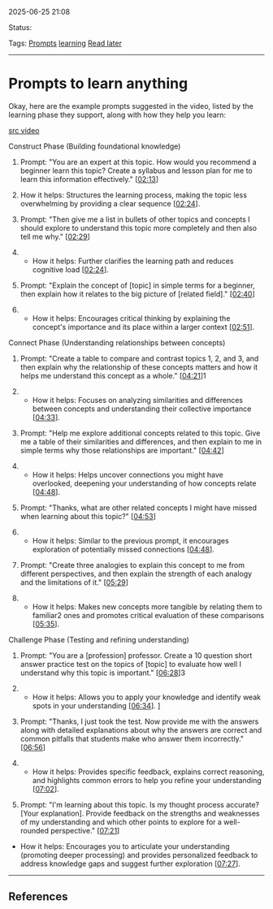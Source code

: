 
2025-06-25 21:08

Status:

Tags: [Prompts](../../3%20-%20Tags/Prompts.md) [learning](../../3%20-%20Tags/learning.md) [Read later](../../3%20-%20Tags/Read%20later.md)

---
# Prompts to learn anything
Okay, here are the example prompts suggested in the video, listed by the learning phase they support, along with how they help you learn: 

[src video](http://www.youtube.com/watch?v=JZ_flEGANBw&t)

Construct Phase (Building foundational knowledge) 

1. Prompt: "You are an expert at this topic. How would you recommend a beginner learn this topic? Create a syllabus and lesson plan for me to learn this information effectively." [[02:13](http://www.youtube.com/watch?v=JZ_flEGANBw&t=133)]  
    

2. How it helps: Structures the learning process, making the topic less overwhelming by providing a clear sequence [[02:24](http://www.youtube.com/watch?v=JZ_flEGANBw&t=144)]. 
        
    
3. Prompt: "Then give me a list in bullets of other topics and concepts I should explore to understand this topic more completely and then also tell me why." [[02:29](http://www.youtube.com/watch?v=JZ_flEGANBw&t=149)]  
    
4. - How it helps: Further clarifies the learning path and reduces cognitive load [[02:24](http://www.youtube.com/watch?v=JZ_flEGANBw&t=144)]. 
        
    
5. Prompt: "Explain the concept of [topic] in simple terms for a beginner, then explain how it relates to the big picture of [related field]." [[02:40](http://www.youtube.com/watch?v=JZ_flEGANBw&t=160)]  
    
6. - How it helps: Encourages critical thinking by explaining the concept's importance and its place within a larger context [[02:51](http://www.youtube.com/watch?v=JZ_flEGANBw&t=171)]. 
        
    

Connect Phase (Understanding relationships between concepts) 

1. Prompt: "Create a table to compare and contrast topics 1, 2, and 3, and then explain why the relationship of these concepts matters and how it helps me understand this concept as a whole." [[04:21](http://www.youtube.com/watch?v=JZ_flEGANBw&t=261)]1  
    
2. - How it helps: Focuses on analyzing similarities and differences between concepts and understanding their collective importance [[04:33](http://www.youtube.com/watch?v=JZ_flEGANBw&t=273)]. 
        
    
3. Prompt: "Help me explore additional concepts related to this topic. Give me a table of their similarities and differences, and then explain to me in simple terms why those relationships are important." [[04:42](http://www.youtube.com/watch?v=JZ_flEGANBw&t=282)]  
    
4. - How it helps: Helps uncover connections you might have overlooked, deepening your understanding of how concepts relate [[04:48](http://www.youtube.com/watch?v=JZ_flEGANBw&t=288)]. 
        
    
5. Prompt: "Thanks, what are other related concepts I might have missed when learning about this topic?" [[04:53](http://www.youtube.com/watch?v=JZ_flEGANBw&t=293)]  
    
6. - How it helps: Similar to the previous prompt, it encourages exploration of potentially missed connections [[04:48](http://www.youtube.com/watch?v=JZ_flEGANBw&t=288)]. 
        
    
7. Prompt: "Create three analogies to explain this concept to me from different perspectives, and then explain the strength of each analogy and the limitations of it." [[05:29](http://www.youtube.com/watch?v=JZ_flEGANBw&t=329)]  
    
8. - How it helps: Makes new concepts more tangible by relating them to familiar2 ones and promotes critical evaluation of these comparisons [[05:35](http://www.youtube.com/watch?v=JZ_flEGANBw&t=335)]. 
        
    

Challenge Phase (Testing and refining understanding) 

1. Prompt: "You are a [profession] professor. Create a 10 question short answer practice test on the topics of [topic] to evaluate how well I understand why this topic is important." [[06:28](http://www.youtube.com/watch?v=JZ_flEGANBw&t=388)]3  
    
2. - How it helps: Allows you to apply your knowledge and identify weak spots in your understanding [[06:34](http://www.youtube.com/watch?v=JZ_flEGANBw&t=394)]. ] 
    
3. Prompt: "Thanks, I just took the test. Now provide me with the answers along with detailed explanations about why the answers are correct and common pitfalls that students make who answer them incorrectly." [[06:56](http://www.youtube.com/watch?v=JZ_flEGANBw&t=416)]  
    
4. - How it helps: Provides specific feedback, explains correct reasoning, and highlights common errors to help you refine your understanding [[07:02](http://www.youtube.com/watch?v=JZ_flEGANBw&t=422)]. 
        
    
5. Prompt: "I'm learning about this topic. Is my thought process accurate? [Your explanation]. Provide feedback on the strengths and weaknesses of my understanding and which other points to explore for a well-rounded perspective." [[07:21](http://www.youtube.com/watch?v=JZ_flEGANBw&t=441)]  
    

- How it helps: Encourages you to articulate your understanding (promoting deeper processing) and provides personalized feedback to address knowledge gaps and suggest further exploration [[07:27](http://www.youtube.com/watch?v=JZ_flEGANBw&t=447)].

---
## References
